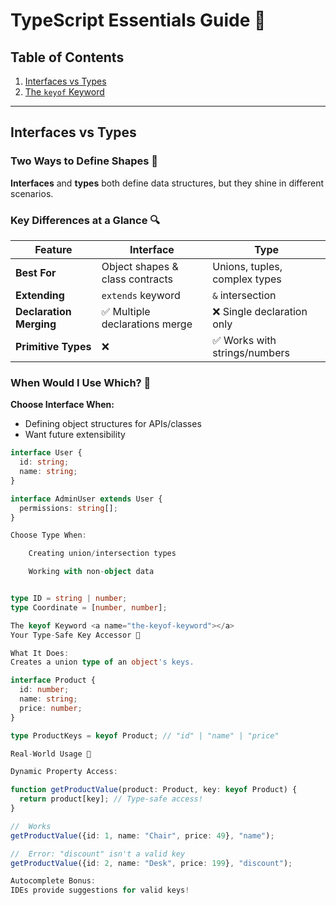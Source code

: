 # TypeScript Essentials Guide 🚀

## Table of Contents
1. [Interfaces vs Types](#interfaces-vs-types)
2. [The `keyof` Keyword](#the-keyof-keyword)

---

## Interfaces vs Types <a name="interfaces-vs-types"></a>

### Two Ways to Define Shapes 🔷
**Interfaces** and **types** both define data structures, but they shine in different scenarios.

### Key Differences at a Glance 🔍

| Feature                | Interface                          | Type                          |
|------------------------|------------------------------------|-------------------------------|
| **Best For**           | Object shapes & class contracts    | Unions, tuples, complex types |
| **Extending**          | `extends` keyword                  | `&` intersection              |
| **Declaration Merging**| ✅ Multiple declarations merge     | ❌ Single declaration only    |
| **Primitive Types**    | ❌                                 | ✅ Works with strings/numbers |

### When Would I Use Which? 🤔

**Choose Interface When:**
- Defining object structures for APIs/classes
- Want future extensibility
```typescript
interface User {
  id: string;
  name: string;
}

interface AdminUser extends User {
  permissions: string[];
}

Choose Type When:

    Creating union/intersection types

    Working with non-object data


type ID = string | number;
type Coordinate = [number, number];

The keyof Keyword <a name="the-keyof-keyword"></a>
Your Type-Safe Key Accessor 🔑

What It Does:
Creates a union type of an object's keys.

interface Product {
  id: number;
  name: string;
  price: number;
}

type ProductKeys = keyof Product; // "id" | "name" | "price"

Real-World Usage 💼

Dynamic Property Access:

function getProductValue(product: Product, key: keyof Product) {
  return product[key]; // Type-safe access!
}

//  Works
getProductValue({id: 1, name: "Chair", price: 49}, "name");

//  Error: "discount" isn't a valid key
getProductValue({id: 2, name: "Desk", price: 199}, "discount");

Autocomplete Bonus:
IDEs provide suggestions for valid keys!